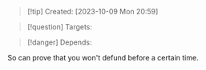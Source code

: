 
>[!tip] Created: [2023-10-09 Mon 20:59]

>[!question] Targets: 

>[!danger] Depends: 

So can prove that you won't defund before a certain time.